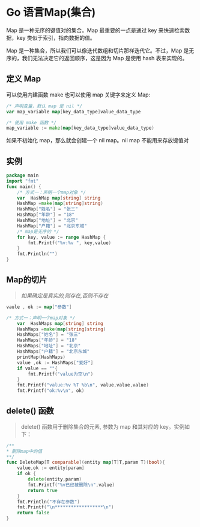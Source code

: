 

# Go 语言Map(集合)

Map 是一种无序的键值对的集合。Map 最重要的一点是通过 key 来快速检索数据，key 类似于索引，指向数据的值。

Map 是一种集合，所以我们可以像迭代数组和切片那样迭代它。不过，Map 是无序的，我们无法决定它的返回顺序，这是因为 Map 是使用 hash 表来实现的。

## 定义 Map

可以使用内建函数 make 也可以使用 map 关键字来定义 Map:

```go
/* 声明变量，默认 map 是 nil */
var map_variable map[key_data_type]value_data_type

/* 使用 make 函数 */
map_variable := make(map[key_data_type]value_data_type)
```

如果不初始化 map，那么就会创建一个 nil map。nil map 不能用来存放键值对

## 实例

```go
package main
import "fmt"
func main() {
	/* 方式一：声明一个map对象 */
	var  HashMap map[string] string 
	HashMap =make(map[string]string)
	HashMap["姓名"] = "张三"
	HashMap["年龄"] = "18"
	HashMap["地址"] = "北京"
	HashMap["户籍"] = "北京东城"
	/* map是无序的 */
	for key, value := range HashMap {
		fmt.Printf("%v:%v ", key,value)
	}
	fmt.Println("")
}
```

## Map的切片

> *如果确定是真实的,则存在,否则不存在*

```go
vaule , ok := map["参数"]
```

```go
/* 方式一：声明一个map对象 */
	var  HashMaps map[string] string 
	HashMaps =make(map[string]string)
	HashMaps["姓名"] = "张三"
	HashMaps["年龄"] = "18"
	HashMaps["地址"] = "北京"
	HashMaps["户籍"] = "北京东城"
	printMap(HashMaps)
	value ,ok := HashMaps["爱好"]
	if value == ""{
		fmt.Printf("value为空\n")
	}
	fmt.Printf("value:%v %T %b\n", value,value,value)
	fmt.Printf("ok:%v\n", ok)
```

## delete() 函数

> delete() 函数用于删除集合的元素, 参数为 map 和其对应的 key。实例如下：

```go
/**
* 删除map中的值
**/
func DeleteMap[T comparable](entity map[T]T,param T)(bool){
	value,ok := entity[param]
	if ok {
		delete(entity,param)
		fmt.Printf("%v已经被删除\n",value)
		return true
	}
	fmt.Println("不存在参数")
	fmt.Printf("\n******************\n")
	return false
}
```

